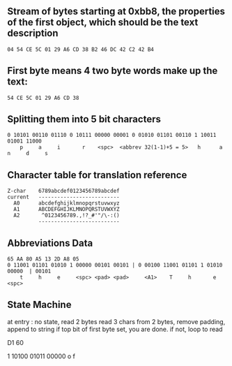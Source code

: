 ## Stream of bytes starting at 0xbb8, the properties of the first object, which should be the text description

```
04 54 CE 5C 01 29 A6 CD 38 B2 46 DC 42 C2 42 B4
```

## First byte means 4 two byte words make up the text:

```
54 CE 5C 01 29 A6 CD 38
```

## Splitting them into 5 bit characters

```
0 10101 00110 01110 0 10111 00000 00001 0 01010 01101 00110 1 10011 01001 11000
    p     a     i       r    <spc>  <abbrev 32(1-1)+5 = 5>   h      a       n     d     s
```

## Character table for translation reference

```
Z-char    6789abcdef0123456789abcdef
current   --------------------------
  A0      abcdefghijklmnopqrstuvwxyz
  A1      ABCDEFGHIJKLMNOPQRSTUVWXYZ
  A2       ^0123456789.,!?_#'"/\-:()
          --------------------------
```

## Abbreviations Data
```
65 AA 80 A5 13 2D A8 05
0 11001 01101 01010 1 00000 00101 00101 | 0 00100 11001 01101 1 01010 00000  | 00101
    t     h     e     <spc> <pad> <pad>     <A1>    T     h       e   <spc>
```

## State Machine
at entry :  no state, read 2 bytes
read 3 chars from 2 bytes, remove padding, append to string
if top bit of first byte set, you are done. if not, loop to read

D1 60 

1 10100 01011 00000 
    o     f    <spc>    